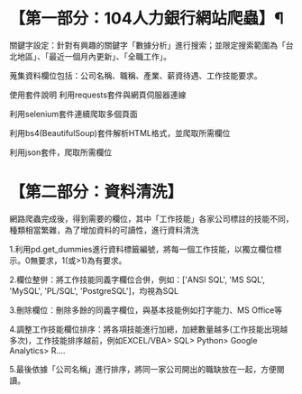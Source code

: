 # 【第一部分：104人力銀行網站爬蟲】¶
關鍵字設定：針對有興趣的關鍵字「數據分析」進行搜索；並限定搜索範圍為「台北地區」、「最近一個月內更新」、「全職工作」。

蒐集資料欄位包括：公司名稱、職稱、產業、薪資待遇、工作技能要求。

使用套件說明
利用requests套件與網頁伺服器連線

利用selenium套件連續爬取多個頁面

利用bs4(BeautifulSoup)套件解析HTML格式，並爬取所需欄位

利用json套件，爬取所需欄位

# 【第二部分：資料清洗】
網路爬蟲完成後，得到需要的欄位，其中「工作技能」各家公司標註的技能不同，種類相當繁雜，為了增加資料的可讀性，進行資料清洗

1.利用pd.get_dummies進行資料標籤編號，將每一個工作技能，以獨立欄位標示。0無要求，1(或>1)為有要求。

2.欄位整併：將工作技能同義字欄位合併，例如：['ANSI SQL', 'MS SQL', 'MySQL', 'PL/SQL', 'PostgreSQL']，均視為SQL

3.刪除欄位：刪除多餘的同義字欄位，與基本技能例如打字能力、MS Office等

4.調整工作技能欄位排序：將各項技能進行加總，加總數量越多(工作技能出現越多次)，工作技能排序越前，例如EXCEL/VBA> SQL> Python> Google Analytics> R....

5.最後依據「公司名稱」進行排序，將同一家公司開出的職缺放在一起，方便閱讀。
